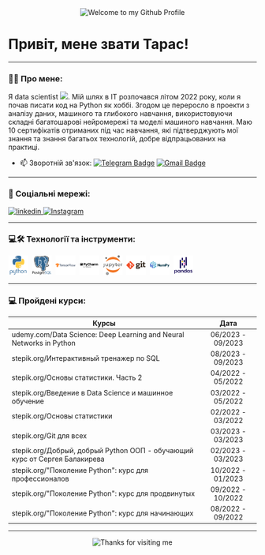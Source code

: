 <div align="center">
  <img src="https://github.com/BrunnerLivio/brunnerlivio/blob/master/images/welcome.png?raw=true" style="max-width: 100%;" alt="Welcome to my Github Profile" />
</div>

# Привіт, мене звати Тарас!

---

### :man_technologist: Про мене:

Я data scientist <img src="https://media.giphy.com/media/WUlplcMpOCEmTGBtBW/giphy.gif" width="30px">. Мій шлях в ІТ розпочався літом 2022 року, коли я почав писати код на Python як хоббі. Згодом це переросло в проекти з аналізу даних, машиного та глибокого навчання, використовуючи складні багатошарові нейромережі та моделі машиного навчання. Маю 10 сертифікатів отриманих під час навчання, які підтверджують мої знання та знання багатьох технологій, добре відпрацьованих на практиці. 


- :mailbox: Зворотній зв'язок: [![Telegram Badge](https://img.shields.io/badge/-hlistiktaras-blue?style=flat&logo=Telegram&logoColor=white)](https://t.me/hlistiktaras) [![Gmail Badge](https://img.shields.io/badge/-Gmail-red?style=flat&logo=Gmail&logoColor=white)](mailto:hlistiktaras@gmail.com)

---

### 🤝 Соціальні мережі:

  <div id="badges">
    <a href="https://www.linkedin.com/in/tarashlustik" target="_blank">
      <img src="https://cdn-icons-png.flaticon.com/512/2504/2504799.png" width="40" height="40" alt="linkedin" />
    </a>
    <!-- <a href="https://t.me/tehnomaniak07" target="_blank">
      <img src="https://cdn-icons-png.flaticon.com/512/2111/2111646.png" width="40" height="40" alt="telegram group" />
    </a>
    <a href="https://www.youtube.com/channel/UCbORpXVw1JNc0JYFSUqLWXA" target="_blank">
      <img src="https://cdn-icons-png.flaticon.com/512/3670/3670147.png" width="40" height="40" alt="Youtube"/>
    </a> -->
    <a href="https://www.instagram.com/hlistiktaras/" target="_blank">
      <img src="https://cdn-icons-png.flaticon.com/512/2111/2111463.png" width="40" height="40" alt="Instagram"/>
    </a>
    <!-- <a href="https://dzen.ru/tehnomaniak" target="_blank">
      <img src="https://upload.wikimedia.org/wikipedia/commons/thumb/a/ab/Yandex_Zen_logo_icon.svg/1024px-Yandex_Zen_logo_icon.svg.png" width="40" height="40" alt="Zen Badge"/>
    </a> -->
  </div>

---

### 💻🛠 Технології та інструменти:

<div>
  <img src="https://github.com/devicons/devicon/blob/master/icons/python/python-original-wordmark.svg" title="python" alt="python" width="40" height="40"/>&nbsp
  <img src="https://github.com/devicons/devicon/blob/master/icons/postgresql/postgresql-original-wordmark.svg" title="SQL" alt="SQL" width="40" height="40"/>&nbsp
  <img src="https://github.com/devicons/devicon/blob/master/icons/tensorflow/tensorflow-original-wordmark.svg" title="tensorflow" alt="tensorflow" width="40" height="40"/>&nbsp
  <img src="https://github.com/devicons/devicon/blob/master/icons/pycharm/pycharm-original-wordmark.svg" title="pycharm" alt="pycharm" width="40" height="40"/>&nbsp
  <img src="https://github.com/devicons/devicon/blob/master/icons/jupyter/jupyter-original-wordmark.svg" title="jupyter" alt="jupyter" width="40" height="40"/>&nbsp
  <img src="https://github.com/devicons/devicon/blob/master/icons/git/git-original-wordmark.svg" title="git" alt="git" width="40" height="40"/>&nbsp
  <img src="https://github.com/devicons/devicon/blob/master/icons/numpy/numpy-original-wordmark.svg" title="numpy" alt="numpy" width="40" height="40"/>&nbsp
  <img src="https://github.com/devicons/devicon/blob/master/icons/pandas/pandas-original-wordmark.svg" title="pandas" alt="pandas" width="40" height="40"/>&nbsp;
  <!-- <img src="https://github.com/devicons/devicon/blob/master/icons/redux/redux-original.svg" title="redux" alt="redux" width="40" height="40"/>&nbsp; -->
</div>

---


### 💻 Пройдені курси:

| Курсы                                                                     | Дата              |
| ------------------------------------------------------------------------- | :---------------: |
| udemy.com/Data Science: Deep Learning and Neural Networks in Python       | 06/2023 - 09/2023 |
| stepik.org/Интерактивный тренажер по SQL                                  | 08/2023 - 09/2023 |
| stepik.org/Основы статистики. Часть 2                                     | 04/2022 - 05/2022 |
| stepik.org/Введение в Data Science и машинное обучение                    | 03/2022 - 05/2022 |
| stepik.org/Основы статистики                                              | 02/2022 - 03/2022 |
| stepik.org/Git для всех                                                   | 03/2023 - 03/2023 |
| stepik.org/Добрый, добрый Python ООП - обучающий курс от Сергея Балакирева| 02/2023 - 03/2023 |
| stepik.org/"Поколение Python": курс для профессионалов                    | 10/2022 - 01/2023 |
| stepik.org/"Поколение Python": курс для продвинутых                       | 09/2022 - 10/2022 |
| stepik.org/"Поколение Python": курс для начинающих                        | 08/2022 - 09/2022 |

---

<div align="center">

<img height="120" alt="Thanks for visiting me" width="100%" src="https://raw.githubusercontent.com/BrunnerLivio/brunnerlivio/master/images/marquee.svg" />
<br />
